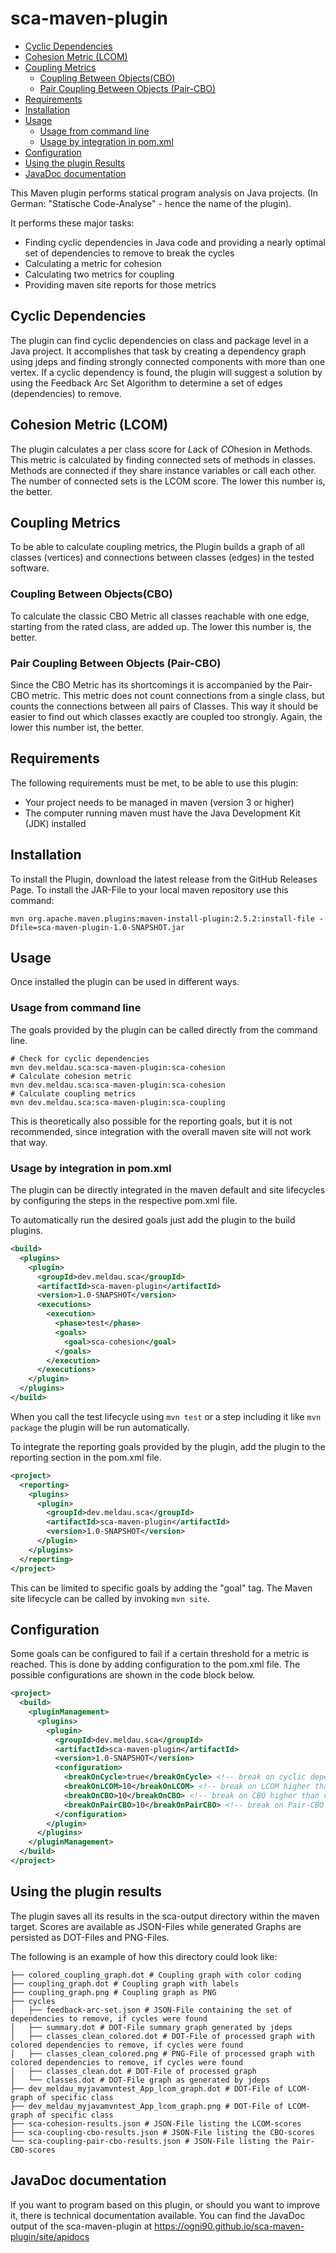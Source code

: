 # sca-maven-plugin

* [Cyclic Dependencies](#cyclic-dependencies)
* [Cohesion Metric (LCOM)](#cohesion-metric-lcom)
* [Coupling Metrics](#coupling-metrics)
  * [Coupling Between Objects(CBO)](#coupling-between-objectscbo)
  * [Pair Coupling Between Objects (Pair-CBO)](#pair-coupling-between-objects-pair-cbo)
* [Requirements](#requirements)
* [Installation](#installation)
* [Usage](#usage)
  * [Usage from command line](#usage-from-command-line)
  * [Usage by integration in pom.xml](#usage-by-integration-in-pomxml)
* [Configuration](#configuration)
* [Using the plugin Results](#using-the-plugin-results)
* [JavaDoc documentation](#javadoc-documentation)

This Maven plugin performs statical program analysis on Java projects.
(In German: "Statische Code-Analyse" - hence the name of the plugin).

It performs these major tasks:
* Finding cyclic dependencies in Java code and providing a nearly optimal set of dependencies
  to remove to break the cycles
* Calculating a metric for cohesion
* Calculating two metrics for coupling
* Providing maven site reports for those metrics

## Cyclic Dependencies
The plugin can find cyclic dependencies on class and package level in a Java project.
It accomplishes that task by creating a dependency graph using jdeps and finding strongly connected
components with more than one vertex.
If a cyclic dependency is found, the plugin will suggest a solution by using the Feedback Arc Set Algorithm
to determine a set of edges (dependencies) to remove.

## Cohesion Metric (LCOM)
The plugin calculates a per class score for *L*ack of *CO*hesion in *M*ethods.
This metric is calculated by finding connected sets of methods in classes. Methods are connected if
they share instance variables or call each other. The number of connected sets is the LCOM score.
The lower this number is, the better.

## Coupling Metrics
To be able to calculate coupling metrics, the Plugin builds a graph of all classes (vertices) and
connections between classes (edges) in the tested software.

### Coupling Between Objects(CBO)
To calculate the classic CBO Metric all classes reachable with one edge, starting from the rated class, are added up.
The lower this number is, the better.

### Pair Coupling Between Objects (Pair-CBO)
Since the CBO Metric has its shortcomings it is accompanied by the Pair-CBO metric.
This metric does not count connections from a single class, but counts the connections between
all pairs of Classes. This way it should be easier to find out which classes exactly are coupled too strongly.
Again, the lower this number ist, the better.

## Requirements
The following requirements must be met, to be able to use this plugin:
* Your project needs to be managed in maven (version 3 or higher)
* The computer running maven must have the Java Development Kit (JDK) installed

## Installation

To install the Plugin, download the latest release from the GitHub Releases Page.
To install the JAR-File to your local maven repository use this command:
```
mvn org.apache.maven.plugins:maven-install-plugin:2.5.2:install-file -Dfile=sca-maven-plugin-1.0-SNAPSHOT.jar
```

## Usage

Once installed the plugin can be used in different ways.

### Usage from command line

The goals provided by the plugin can be called directly from the command
line.

```
# Check for cyclic dependencies
mvn dev.meldau.sca:sca-maven-plugin:sca-cohesion
# Calculate cohesion metric
mvn dev.meldau.sca:sca-maven-plugin:sca-cohesion
# Calculate coupling metrics
mvn dev.meldau.sca:sca-maven-plugin:sca-coupling
```

This is theoretically also possible for the reporting goals, but it is not
recommended, since integration with the overall maven site will not work that way. 

### Usage by integration in pom.xml
The plugin can be directly integrated in the maven default and site lifecycles
by configuring the steps in the respective pom.xml file.

To automatically run the desired goals just add the plugin to the build plugins.
```xml
<build>
  <plugins>
    <plugin>
      <groupId>dev.meldau.sca</groupId>
      <artifactId>sca-maven-plugin</artifactId>
      <version>1.0-SNAPSHOT</version>
      <executions>
        <execution>
          <phase>test</phase>
          <goals>
            <goal>sca-cohesion</goal>
          </goals>
        </execution>
      </executions>
    </plugin>
  </plugins>
</build>
```
When you call the test lifecycle using `mvn test` or a step including it like `mvn package` the plugin will be run
automatically.

To integrate the reporting goals provided by the plugin, add the plugin to
the reporting section in the pom.xml file.
```xml
<project>
  <reporting>
    <plugins>
      <plugin>
        <groupId>dev.meldau.sca</groupId>
        <artifactId>sca-maven-plugin</artifactId>
        <version>1.0-SNAPSHOT</version>
      </plugin>
    </plugins>
  </reporting>
</project>
```
This can be limited to specific goals by adding the "goal" tag. The Maven site lifecycle can be called by invoking
`mvn site`.

## Configuration
Some goals can be configured to fail if a certain threshold for a metric is reached. This is done by adding
configuration to the pom.xml file. The possible configurations are shown in the code block below.

```xml
<project>
  <build>
    <pluginManagement>
      <plugins>
        <plugin>
          <groupId>dev.meldau.sca</groupId>
          <artifactId>sca-maven-plugin</artifactId>
          <version>1.0-SNAPSHOT</version>
          <configuration>
            <breakOnCycle>true</breakOnCycle> <!-- break on cyclic dependencies -->
            <breakOnLCOM>10</breakOnLCOM> <!-- break on LCOM higher than value -->
            <breakOnCBO>10</breakOnCBO> <!-- break on CBO higher than value -->
            <breakOnPairCBO>10</breakOnPairCBO> <!-- break on Pair-CBO higher than value -->
          </configuration>
        </plugin>
      </plugins>
    </pluginManagement>
  </build>
</project>
```

## Using the plugin results
The plugin saves all its results in the sca-output directory within the maven target.
Scores are available as JSON-Files while generated Graphs are persisted as DOT-Files and PNG-Files.

The following is an example of how this directory could look like:
```
├── colored_coupling_graph.dot # Coupling graph with color coding
├── coupling_graph.dot # Coupling graph with labels
├── coupling_graph.png # Coupling graph as PNG
├── cycles
│   ├── feedback-arc-set.json # JSON-File containing the set of dependencies to remove, if cycles were found
│   ├── summary.dot # DOT-File summary graph generated by jdeps
│   ├── classes_clean_colored.dot # DOT-File of processed graph with colored dependencies to remove, if cycles were found
│   ├── classes_clean_colored.png # PNG-File of processed graph with colored dependencies to remove, if cycles were found
│   ├── classes_clean.dot # DOT-File of processed graph
│   └── classes.dot # DOT-File graph as generated by jdeps
├── dev_meldau_myjavamvntest_App_lcom_graph.dot # DOT-File of LCOM-graph of specific class
├── dev_meldau_myjavamvntest_App_lcom_graph.png # DOT-File of LCOM-graph of specific class
├── sca-cohesion-results.json # JSON-File listing the LCOM-scores
├── sca-coupling-cbo-results.json # JSON-File listing the CBO-scores
└── sca-coupling-pair-cbo-results.json # JSON-File listing the Pair-CBO-scores
```

## JavaDoc documentation
If you want to program based on this plugin, or should you want to improve it, there is technical documentation 
available. You can find the JavaDoc output of the sca-maven-plugin at https://ogni90.github.io/sca-maven-plugin/site/apidocs